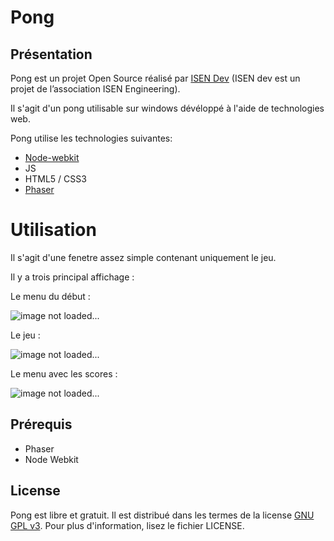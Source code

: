 Pong
========

## Présentation


Pong est un projet Open Source réalisé par [ISEN Dev](http://isendev.tumblr.com/) (ISEN dev est un projet de l’association ISEN Engineering).

Il s'agit d'un pong utilisable sur windows dévéloppé à l'aide de technologies web.

Pong utilise les technologies suivantes:

* [Node-webkit](https://github.com/rogerwang/node-webkit)
* JS
* HTML5 / CSS3
* [Phaser](http://phaser.io/)

# Utilisation

Il s'agit d'une fenetre assez simple contenant uniquement le jeu.

Il y a trois principal affichage :

Le menu du début : 

  ![image not loaded...](http://img.myzupics.com/ab/mg5.jpg)
  
  
Le jeu : 

  ![image not loaded...](http://img.myzupics.com/ab/6ar.jpg)
  
  
Le menu avec les scores : 

  ![image not loaded...](http://img.myzupics.com/ab/n8i.jpg)



## Prérequis

* Phaser
* Node Webkit

## License

Pong est libre et gratuit. Il est distribué dans les termes de la license [GNU GPL v3](http://www.gnu.org/licenses/gpl.html). Pour plus d'information, lisez le fichier LICENSE.







